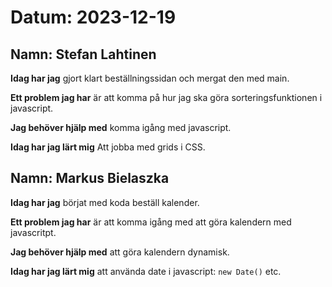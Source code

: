 # Datum: 2023-12-19

## Namn: Stefan Lahtinen
**Idag har jag** gjort klart beställningssidan och mergat den med main.

**Ett problem jag har** är att komma på hur jag ska göra sorteringsfunktionen i javascript.

**Jag behöver hjälp med** komma igång med javascript.

**Idag har jag lärt mig** Att jobba med grids i CSS.

## Namn: Markus Bielaszka
**Idag har jag** börjat med koda beställ kalender.

**Ett problem jag har** är att komma igång med att göra kalendern med javascritpt.

**Jag behöver hjälp med** att göra kalendern dynamisk.

**Idag har jag lärt mig** att använda date i javascript: `new Date()` etc.